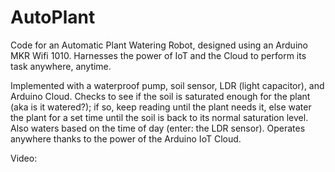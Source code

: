 # AutoPlant
Code for an Automatic Plant Watering Robot, designed using an Arduino MKR Wifi 1010. Harnesses the power of IoT and the Cloud to perform its task anywhere, anytime.

Implemented with a waterproof pump, soil sensor, LDR (light capacitor), and Arduino Cloud. Checks to see if the soil is saturated enough for the plant (aka is it watered?); if so, keep reading until the plant needs it, else water the plant for a set time until the soil is back to its normal saturation level. Also waters based on the time of day (enter: the LDR sensor). Operates anywhere thanks to the power of the Arduino IoT Cloud.


Video:
